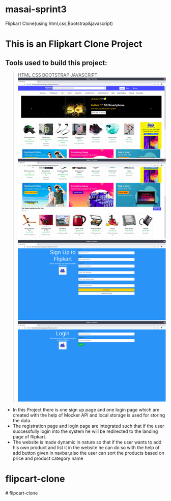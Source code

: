 # masai-sprint3
Flipkart Clone(using html,css,Bootstrap&amp;javascript)
# This is an Flipkart Clone Project
## Tools used to build this project:

>HTML
>CSS
>BOOTSTRAP
>JAVASCRIPT
![signUp page](/images/landing1.png)
![Login up page](/images/landing2.png)
![landing page1](/images/SignUp.png)
![landing page2](/images/LoginPage.png)
* In this Project there is one sign up page and one login page which are created with the help of Mocker API and local storage is used for storing the data.
* The registration page and login page are integrated such that if the user successfully login into the system he will be redirected to the landing page of flipkart.
* The website is made dynamic in nature so that if the user wants to add his own product and list it in the website he can do so with the help of add button given in navbar,also the user can sort the products based on price and product category name





# flipcart-clone
#   f l i p c a r t - c l o n e 
 
 
